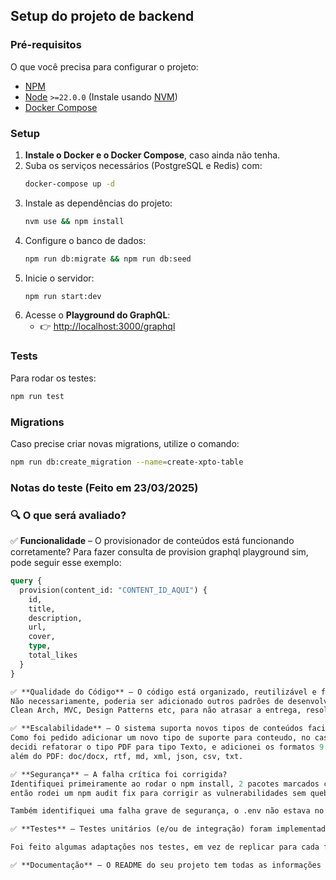 ## Setup do projeto de backend

### Pré-requisitos

O que você precisa para configurar o projeto:

- [NPM](https://www.npmjs.com/)
- [Node](https://nodejs.org/en/) `>=22.0.0` (Instale usando [NVM](https://github.com/nvm-sh/nvm))
- [Docker Compose](https://docs.docker.com/compose/)

### Setup

1. **Instale o Docker e o Docker Compose**, caso ainda não tenha.
2. Suba os serviços necessários (PostgreSQL e Redis) com:
   ```bash
   docker-compose up -d
   ```
3. Instale as dependências do projeto:
   ```bash
   nvm use && npm install
   ```
4. Configure o banco de dados:
   ```bash
   npm run db:migrate && npm run db:seed
   ```
5. Inicie o servidor:
   ```bash
   npm run start:dev
   ```
6. Acesse o **Playground do GraphQL**:
   - 👉 [http://localhost:3000/graphql](http://localhost:3000/graphql)

### Tests

Para rodar os testes:

```bash
npm run test
```

### Migrations

Caso precise criar novas migrations, utilize o comando:

```bash
npm run db:create_migration --name=create-xpto-table
```

### Notas do teste (Feito em 23/03/2025)

### 🔍 O que será avaliado?

✅ **Funcionalidade** – O provisionador de conteúdos está funcionando corretamente?
Para fazer consulta de provision graphql playground sim, pode seguir esse exemplo:

```graphql
query {
  provision(content_id: "CONTENT_ID_AQUI") {
    id,
    title,
    description,
    url,
    cover,
    type,
    total_likes
  }
}

✅ **Qualidade do Código** – O código está organizado, reutilizável e fácil de manter?
Não necessariamente, poderia ser adicionado outros padrões de desenvolvimento, tais como:
Clean Arch, MVC, Design Patterns etc, para não atrasar a entrega, resolvi não trocar essa arch.

✅ **Escalabilidade** – O sistema suporta novos tipos de conteúdos facilmente?
Como foi pedido adicionar um novo tipo de suporte para conteudo, no caso tipo texto,
decidi refatorar o tipo PDF para tipo Texto, e adicionei os formatos 9 formatos aceitos
além do PDF: doc/docx, rtf, md, xml, json, csv, txt.

✅ **Segurança** – A falha crítica foi corrigida?
Identifiquei primeiramente ao rodar o npm install, 2 pacotes marcados como vulneraveis,
então rodei um npm audit fix para corrigir as vulnerabilidades sem quebrar as dependencias, e também rodei um npm ci para reinstalar todos os pacotes, considerando o package-lock.json como referencia.

Também identifiquei uma falha grave de segurança, o .env não estava no .gitignore, e para completar a token estava exposta, então adicionei ao .gitignore, criei um .env.example com valor vazio, subi, e deletei o .env e depois comitei, pode observar que não está mais exposto no repo, certos tipos de informações devem ser trocadas por outros canais.

✅ **Testes** – Testes unitários (e/ou de integração) foram implementados corretamente? O projeto possuí uma coberta minima de 80%.

Foi feito algumas adaptações nos testes, em vez de replicar para cada formato, resolvi fazer um for em cima dos formatos adicionados de arquivo do tipo texto, porém o mock está apenas um arquivo do tipo .pdf.

✅ **Documentação** – O README do seu projeto tem todas as informações necessárias?

